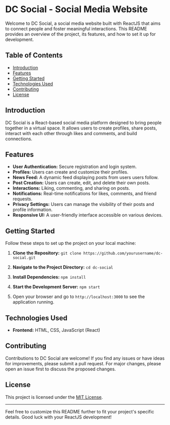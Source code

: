 # DC Social - Social Media Website

Welcome to DC Social, a social media website built with ReactJS that aims to connect people and foster meaningful interactions. This README provides an overview of the project, its features, and how to set it up for development.

## Table of Contents

- [Introduction](#introduction)
- [Features](#features)
- [Getting Started](#getting-started)
- [Technologies Used](#technologies-used)
- [Contributing](#contributing)
- [License](#license)

## Introduction

DC Social is a React-based social media platform designed to bring people together in a virtual space. It allows users to create profiles, share posts, interact with each other through likes and comments, and build connections.

## Features

- **User Authentication:** Secure registration and login system.
- **Profiles:** Users can create and customize their profiles.
- **News Feed:** A dynamic feed displaying posts from users users follow.
- **Post Creation:** Users can create, edit, and delete their own posts.
- **Interactions:** Liking, commenting, and sharing on posts.
- **Notifications:** Real-time notifications for likes, comments, and friend requests.
- **Privacy Settings:** Users can manage the visibility of their posts and profile information.
- **Responsive UI:** A user-friendly interface accessible on various devices.

## Getting Started

Follow these steps to set up the project on your local machine:

1. **Clone the Repository:** `git clone https://github.com/yourusername/dc-social.git`

2. **Navigate to the Project Directory:** `cd dc-social`

3. **Install Dependencies:** `npm install`

4. **Start the Development Server:** `npm start`

5. Open your browser and go to `http://localhost:3000` to see the application running.

## Technologies Used

- **Frontend:** HTML, CSS, JavaScript (React)

## Contributing

Contributions to DC Social are welcome! If you find any issues or have ideas for improvements, please submit a pull request. For major changes, please open an issue first to discuss the proposed changes.

## License

This project is licensed under the [MIT License](LICENSE).

---

Feel free to customize this README further to fit your project's specific details. Good luck with your ReactJS development!
